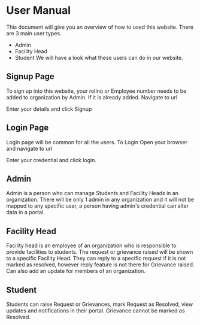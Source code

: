# User Manual #

  This document will give you an overview of how to used this website.
  There are 3 main user types.
  * Admin
  * Facility Head
  * Student
  We will have a look what these users can do in our website.
  
  ## Signup Page ##
   To sign up into this website, your rollno or Employee number needs to be added to organization by Admin.
  If it is already added.
  Navigate to url
    
  Enter your details and click Signup
  
  ## Login Page ##
   Login page will be common for all the users.
  To Login Open your browser and navigate to url
    
  Enter your credential and click login.
  
  ## Admin ##
   Admin is a person who can manage Students and Facility Heads in an organization.
  There will be only 1 admin in any organization and it will not be mapped to any specific user, a person having admin's credential can alter data in a portal.
    
  ## Facility Head ##
   Facility head is an employee of an organization who is responsible to provide facilities to students. The request or grievance raised will be shown to a specific Facility Head.
   They can reply to a specific request if it is not marked as resolved, however reply feature is not there for Grievance raised.
   Can also add an update for members of an organization.
   
  ## Student ##
   Students can raise Request or Grievances, mark Request as Resolved, view updates and notifications in their portal.
  Grievance cannot be marked as Resolved.
